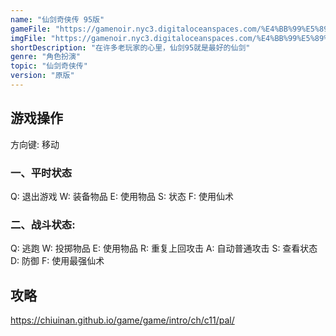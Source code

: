 ```yaml
---
name: "仙剑奇侠传 95版"
gameFile: "https://gamenoir.nyc3.digitaloceanspaces.com/%E4%BB%99%E5%89%91%E5%A5%87%E4%BE%A0%E4%BC%A095/pal-1995.zip"
imgFile: "https://gamenoir.nyc3.digitaloceanspaces.com/%E4%BB%99%E5%89%91%E5%A5%87%E4%BE%A0%E4%BC%A095/original.jpg"
shortDescription: "在许多老玩家的心里，仙剑95就是最好的仙剑"
genre: "角色扮演"
topic: "仙剑奇侠传"
version: "原版"
---
```


## 游戏操作

方向键: 移动

### 一、平时状态

Q: 退出游戏 W: 装备物品 E: 使用物品 S: 状态 F: 使用仙术

### 二、战斗状态:

Q: 逃跑 W: 投掷物品 E: 使用物品 R: 重复上回攻击 A: 自动普通攻击 S: 查看状态 D: 防御 F: 使用最强仙术

## 攻略

https://chiuinan.github.io/game/game/intro/ch/c11/pal/
